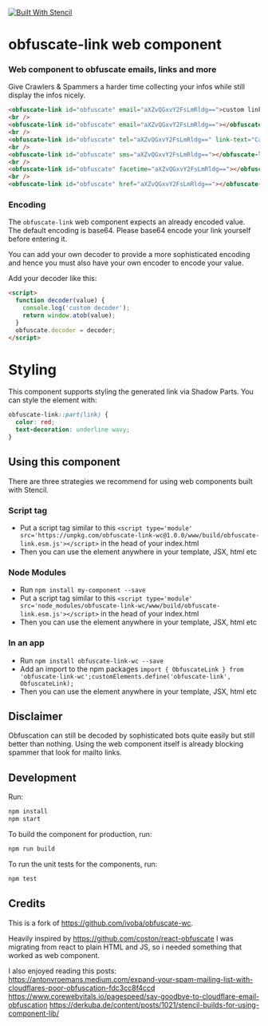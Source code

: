 [![Built With Stencil](https://img.shields.io/badge/-Built%20With%20Stencil-16161d.svg?logo=data%3Aimage%2Fsvg%2Bxml%3Bbase64%2CPD94bWwgdmVyc2lvbj0iMS4wIiBlbmNvZGluZz0idXRmLTgiPz4KPCEtLSBHZW5lcmF0b3I6IEFkb2JlIElsbHVzdHJhdG9yIDE5LjIuMSwgU1ZHIEV4cG9ydCBQbHVnLUluIC4gU1ZHIFZlcnNpb246IDYuMDAgQnVpbGQgMCkgIC0tPgo8c3ZnIHZlcnNpb249IjEuMSIgaWQ9IkxheWVyXzEiIHhtbG5zPSJodHRwOi8vd3d3LnczLm9yZy8yMDAwL3N2ZyIgeG1sbnM6eGxpbms9Imh0dHA6Ly93d3cudzMub3JnLzE5OTkveGxpbmsiIHg9IjBweCIgeT0iMHB4IgoJIHZpZXdCb3g9IjAgMCA1MTIgNTEyIiBzdHlsZT0iZW5hYmxlLWJhY2tncm91bmQ6bmV3IDAgMCA1MTIgNTEyOyIgeG1sOnNwYWNlPSJwcmVzZXJ2ZSI%2BCjxzdHlsZSB0eXBlPSJ0ZXh0L2NzcyI%2BCgkuc3Qwe2ZpbGw6I0ZGRkZGRjt9Cjwvc3R5bGU%2BCjxwYXRoIGNsYXNzPSJzdDAiIGQ9Ik00MjQuNywzNzMuOWMwLDM3LjYtNTUuMSw2OC42LTkyLjcsNjguNkgxODAuNGMtMzcuOSwwLTkyLjctMzAuNy05Mi43LTY4LjZ2LTMuNmgzMzYuOVYzNzMuOXoiLz4KPHBhdGggY2xhc3M9InN0MCIgZD0iTTQyNC43LDI5Mi4xSDE4MC40Yy0zNy42LDAtOTIuNy0zMS05Mi43LTY4LjZ2LTMuNkgzMzJjMzcuNiwwLDkyLjcsMzEsOTIuNyw2OC42VjI5Mi4xeiIvPgo8cGF0aCBjbGFzcz0ic3QwIiBkPSJNNDI0LjcsMTQxLjdIODcuN3YtMy42YzAtMzcuNiw1NC44LTY4LjYsOTIuNy02OC42SDMzMmMzNy45LDAsOTIuNywzMC43LDkyLjcsNjguNlYxNDEuN3oiLz4KPC9zdmc%2BCg%3D%3D&colorA=16161d&style=flat-square)](https://stenciljs.com)

# obfuscate-link web component

### Web component to obfuscate emails, links and more

Give Crawlers & Spammers a harder time collecting your infos while still display the infos nicely.

```html
<obfuscate-link id="obfuscate" email="aXZvQGxvY2FsLmRldg==">custom link</obfuscate-link>
<br />
<obfuscate-link id="obfuscate" email="aXZvQGxvY2FsLmRldg=="></obfuscate-link>
<br />
<obfuscate-link id="obfuscate" tel="aXZvQGxvY2FsLmRldg==" link-text="Call us"></obfuscate-link>
<br />
<obfuscate-link id="obfuscate" sms="aXZvQGxvY2FsLmRldg=="></obfuscate-link>
<br />
<obfuscate-link id="obfuscate" facetime="aXZvQGxvY2FsLmRldg=="></obfuscate-link>
<br />
<obfuscate-link id="obfuscate" href="aXZvQGxvY2FsLmRldg=="></obfuscate-link>
```

### Encoding

The `obfuscate-link` web component expects an already encoded value.
The default encoding is base64.
Please base64 encode your link yourself before entering it.

You can add your own decoder to provide a more sophisticated encoding and hence you must also have your own encoder to encode your value.

Add your decoder like this:

```html
<script>
  function decoder(value) {
    console.log('custom decoder');
    return window.atob(value);
  }
  obfuscate.decoder = decoder;
</script>
```

# Styling

This component supports styling the generated link via Shadow Parts. You can style the <a> element with:

```css
obfuscate-link::part(link) {
  color: red;
  text-decoration: underline wavy;
}
```

## Using this component

There are three strategies we recommend for using web components built with Stencil.

### Script tag

- Put a script tag similar to this `<script type='module' src='https://unpkg.com/obfuscate-link-wc@1.0.0/www/build/obfuscate-link.esm.js'></script>` in the head of your index.html
- Then you can use the element anywhere in your template, JSX, html etc

### Node Modules

- Run `npm install my-component --save`
- Put a script tag similar to this `<script type='module' src='node_modules/obfuscate-link-wc/www/build/obfuscate-link.esm.js'></script>` in the head of your index.html
- Then you can use the element anywhere in your template, JSX, html etc

### In an app

- Run `npm install obfuscate-link-wc --save`
- Add an import to the npm packages `import { ObfuscateLink } from 'obfuscate-link-wc';customElements.define('obfuscate-link', ObfuscateLink);`
- Then you can use the element anywhere in your template, JSX, html etc

## Disclaimer

Obfuscation can still be decoded by sophisticated bots quite easily but still better than nothing.
Using the web component itself is already blocking spammer that look for mailto links.

## Development

Run:

```bash
npm install
npm start
```

To build the component for production, run:

```bash
npm run build
```

To run the unit tests for the components, run:

```bash
npm test
```

## Credits

This is a fork of https://github.com/ivoba/obfuscate-wc.

Heavily inspired by https://github.com/coston/react-obfuscate
I was migrating from react to plain HTML and JS, so i needed something that worked as web component.

I also enjoyed reading this posts:
https://antonvroemans.medium.com/expand-your-spam-mailing-list-with-cloudflares-poor-obfuscation-fdc3cc8f4ccd
https://www.corewebvitals.io/pagespeed/say-goodbye-to-cloudflare-email-obfuscation
https://derkuba.de/content/posts/1021/stencil-builds-for-using-component-lib/
